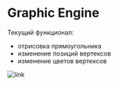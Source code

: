 # Graphic Engine
Текущий функционал:
- отрисовка прямоугольника
- изменение позиций вертексов
- изменение цветов вертексов

![link](https://github.com/adrian01414/GraphicsEngine/blob/develop/resources/example.gif)
